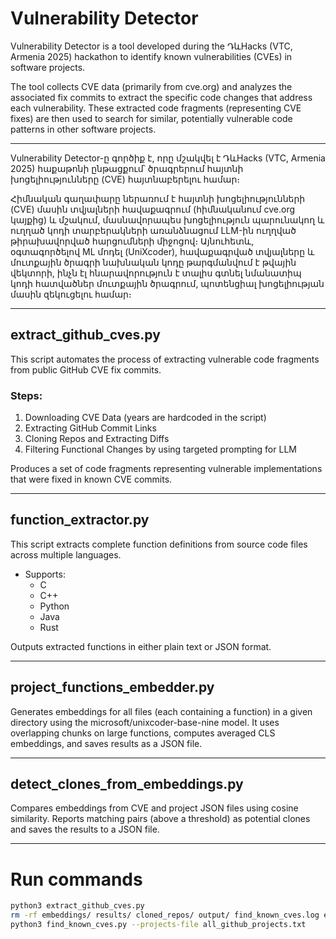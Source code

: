 # Vulnerability Detector

Vulnerability Detector is a tool developed during the ԴևHacks (VTC, Armenia 2025) hackathon to identify known vulnerabilities (CVEs) in software projects.

The tool collects CVE data (primarily from cve.org) and analyzes the associated fix commits to extract the specific code changes that address each vulnerability. These extracted code fragments (representing CVE fixes) are then used to search for similar, potentially vulnerable code patterns in other software projects.

---
Vulnerability Detector-ը գործիք է, որը մշակվել է ԴևHacks (VTC, Armenia 2025) հաքաթոնի ընթացքում՝ ծրագրերում հայտնի խոցելիությունները (CVE) հայտնաբերելու համար։

Հիմնական գաղափարը ներառում է հայտնի խոցելիությունների (CVE) մասին տվյալների հավաքագրում (հիմնականում cve.org կայքից) և մշակում, մասնավորապես խոցելիություն պարունակող և ուղղած կոդի տարբերակների առանձնացում LLM-ին ուղղված թիրախավորված հարցումների միջոցով։ Այնուհետև, օգտագործելով ML մոդել (UniXcoder), հավաքագրված տվյալները և մուտքային ծրագրի նախնական կոդը թարգմանվում է թվային վեկտորի, ինչն էլ հնարավորություն է տալիս գտնել նմանատիպ կոդի հատվածներ մուտքային ծրագրում, պոտենցիալ խոցելիության մասին զեկուցելու համար։

---
## extract_github_cves.py

This script automates the process of extracting vulnerable code fragments from public GitHub CVE fix commits.

### Steps:

1. Downloading CVE Data (years are hardcoded in the script)
2. Extracting GitHub Commit Links
3. Cloning Repos and Extracting Diffs
4. Filtering Functional Changes by using targeted prompting for LLM

Produces a set of code fragments representing vulnerable implementations that were fixed in known CVE commits. 

---

## function_extractor.py

This script extracts complete function definitions from source code files across multiple languages.

- Supports:
  - C
  - C++
  - Python
  - Java
  - Rust

Outputs extracted functions in either plain text or JSON format.

---

## project_functions_embedder.py

Generates embeddings for all files (each containing a function) in a given directory using the microsoft/unixcoder-base-nine model. 
It uses overlapping chunks on large functions, computes averaged CLS embeddings, and saves results as a JSON file.

---

## detect_clones_from_embeddings.py

Compares embeddings from CVE and project JSON files using cosine similarity. 
Reports matching pairs (above a threshold) as potential clones and saves the results to a JSON file.

---


# Run commands
```bash
python3 extract_github_cves.py
rm -rf embeddings/ results/ cloned_repos/ output/ find_known_cves.log extracted_functions_embeddings.json
python3 find_known_cves.py --projects-file all_github_projects.txt
```